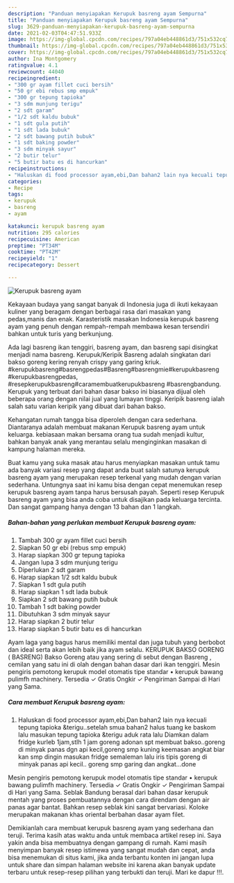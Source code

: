```yaml
---
description: "Panduan menyiapakan Kerupuk basreng ayam Sempurna"
title: "Panduan menyiapakan Kerupuk basreng ayam Sempurna"
slug: 3629-panduan-menyiapakan-kerupuk-basreng-ayam-sempurna
date: 2021-02-03T04:47:51.933Z
image: https://img-global.cpcdn.com/recipes/797a04eb448861d3/751x532cq70/kerupuk-basreng-ayam-foto-resep-utama.jpg
thumbnail: https://img-global.cpcdn.com/recipes/797a04eb448861d3/751x532cq70/kerupuk-basreng-ayam-foto-resep-utama.jpg
cover: https://img-global.cpcdn.com/recipes/797a04eb448861d3/751x532cq70/kerupuk-basreng-ayam-foto-resep-utama.jpg
author: Ina Montgomery
ratingvalue: 4.1
reviewcount: 44040
recipeingredient:
- "300 gr ayam fillet cuci bersih"
- "50 gr ebi rebus smp empuk"
- "300 gr tepung tapioka"
- "3 sdm munjung terigu"
- "2 sdt garam"
- "1/2 sdt kaldu bubuk"
- "1 sdt gula putih"
- "1 sdt lada bubuk"
- "2 sdt bawang putih bubuk"
- "1 sdt baking powder"
- "3 sdm minyak sayur"
- "2 butir telur"
- "5 butir batu es di hancurkan"
recipeinstructions:
- "Haluskan di food processor ayam,ebi,Dan bahan2 lain nya kecuali tepung tapioka &amp;terigu..setelah smua bahan2 halus tuang ke baskom lalu masukan tepung tapioka &amp;terigu aduk rata lalu Diamkan dalam fridge kurleb 1jam,stlh 1 jam goreng adonan spt membuat bakso..goreng di minyak panas dgn api kecil,goreng smp kuning keemasan angkat biar kan smp dingin masukan fridge semaleman lalu iris tipis goreng di minyak panas api kecil.. goreng smp garing dan angkat...done"
categories:
- Recipe
tags:
- kerupuk
- basreng
- ayam

katakunci: kerupuk basreng ayam 
nutrition: 295 calories
recipecuisine: American
preptime: "PT34M"
cooktime: "PT42M"
recipeyield: "1"
recipecategory: Dessert

---
```



![Kerupuk basreng ayam](https://img-global.cpcdn.com/recipes/797a04eb448861d3/751x532cq70/kerupuk-basreng-ayam-foto-resep-utama.jpg)

Kekayaan budaya yang sangat banyak di Indonesia juga di ikuti kekayaan kuliner yang beragam dengan berbagai rasa dari masakan yang pedas,manis dan enak. Karasteristik masakan Indonesia kerupuk basreng ayam yang penuh dengan rempah-rempah membawa kesan tersendiri bahkan untuk turis yang berkunjung.


Ada lagi basreng ikan tenggiri, basreng ayam, dan basreng sapi disingkat menjadi nama basreng. Kerupuk/Keripik Basreng adalah singkatan dari bakso goreng kering renyah crispy yang garing kriuk. #kerupukbasreng#basrengpedas#Basreng#basrengmie#kerupukbasreng #kerupukbasrengpedas, #resepkerupukbasreng#caramembuatkerupukbasreng #basrengbandung. Kerupuk yang terbuat dari bahan dasar bakso ini biasanya dijual oleh beberapa orang dengan nilai jual yang lumayan tinggi. Keripik basreng ialah salah satu varian keripik yang dibuat dari bahan bakso.

Kehangatan rumah tangga bisa diperoleh dengan cara sederhana. Diantaranya adalah membuat makanan Kerupuk basreng ayam untuk keluarga. kebiasaan makan bersama orang tua sudah menjadi kultur, bahkan banyak anak yang merantau selalu menginginkan masakan di kampung halaman mereka.

Buat kamu yang suka masak atau harus menyiapkan masakan untuk tamu ada banyak variasi resep yang dapat anda buat salah satunya kerupuk basreng ayam yang merupakan resep terkenal yang mudah dengan varian sederhana. Untungnya saat ini kamu bisa dengan cepat menemukan resep kerupuk basreng ayam tanpa harus bersusah payah.
Seperti resep Kerupuk basreng ayam yang bisa anda coba untuk disajikan pada keluarga tercinta. Dan sangat gampang hanya dengan 13 bahan dan 1 langkah.


<!--inarticleads1-->

##### Bahan-bahan yang perlukan membuat Kerupuk basreng ayam:

1. Tambah 300 gr ayam fillet cuci bersih
1. Siapkan 50 gr ebi (rebus smp empuk)
1. Harap siapkan 300 gr tepung tapioka
1. Jangan lupa 3 sdm munjung terigu
1. Diperlukan 2 sdt garam
1. Harap siapkan 1/2 sdt kaldu bubuk
1. Siapkan 1 sdt gula putih
1. Harap siapkan 1 sdt lada bubuk
1. Siapkan 2 sdt bawang putih bubuk
1. Tambah 1 sdt baking powder
1. Dibutuhkan 3 sdm minyak sayur
1. Harap siapkan 2 butir telur
1. Harap siapkan 5 butir batu es di hancurkan


Ayam laga yang bagus harus memiliki mental dan juga tubuh yang berbobot dan ideal serta akan lebih baik jika ayam selalu. KERUPUK BAKSO GORENG ( BASRENG) Bakso Goreng atau yang sering di sebut dengan Basreng , cemilan yang satu ini di olah dengan bahan dasar dari ikan tenggiri. Mesin pengiris pemotong kerupuk model otomatis tipe standar • kerupuk bawang pulimfh machinery. Tersedia ✓ Gratis Ongkir ✓ Pengiriman Sampai di Hari yang Sama. 

<!--inarticleads2-->

##### Cara membuat  Kerupuk basreng ayam:

1. Haluskan di food processor ayam,ebi,Dan bahan2 lain nya kecuali tepung tapioka &amp;terigu..setelah smua bahan2 halus tuang ke baskom lalu masukan tepung tapioka &amp;terigu aduk rata lalu Diamkan dalam fridge kurleb 1jam,stlh 1 jam goreng adonan spt membuat bakso..goreng di minyak panas dgn api kecil,goreng smp kuning keemasan angkat biar kan smp dingin masukan fridge semaleman lalu iris tipis goreng di minyak panas api kecil.. goreng smp garing dan angkat...done


Mesin pengiris pemotong kerupuk model otomatis tipe standar • kerupuk bawang pulimfh machinery. Tersedia ✓ Gratis Ongkir ✓ Pengiriman Sampai di Hari yang Sama. Seblak Bandung berasal dari bahan dasar kerupuk mentah yang proses pembuatannya dengan cara direndam dengan air panas agar bantat. Bahkan resep seblak kini sangat bervariasi. Koloke merupakan makanan khas oriental berbahan dasar ayam filet. 

Demikianlah cara membuat kerupuk basreng ayam yang sederhana dan teruji. Terima kasih atas waktu anda untuk membaca artikel resep ini. Saya yakin anda bisa membuatnya dengan gampang di rumah. Kami masih menyimpan banyak resep istimewa yang sangat mudah dan cepat, anda bisa menemukan di situs kami, jika anda terbantu konten ini jangan lupa untuk share dan simpan halaman website ini karena akan banyak update terbaru untuk resep-resep pilihan yang terbukti dan teruji. Mari ke dapur !!!. 
